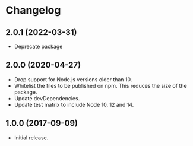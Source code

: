 # Changelog

## 2.0.1 (2022-03-31)

* Deprecate package

## 2.0.0 (2020-04-27)

* Drop support for Node.js versions older than 10.
* Whitelist the files to be published on npm. This reduces the size of the package.
* Update devDependencies.
* Update test matrix to include Node 10, 12 and 14.

## 1.0.0 (2017-09-09)

* Initial release.
